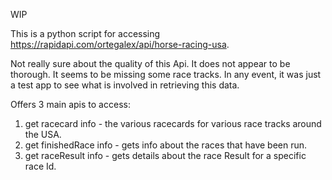 WIP

This is a python script for accessing https://rapidapi.com/ortegalex/api/horse-racing-usa. 

Not really sure about the quality of this Api. It does not appear to be thorough. It seems to be missing some race tracks. In any event, it was just a test app to see what is involved in retrieving this data.

Offers 3 main apis to access:
1) get racecard info - the various racecards for various race tracks around the USA.
2) get finishedRace info - gets info about the races that have been run. 
3) get raceResult info - gets details about the race Result for a specific race Id.

